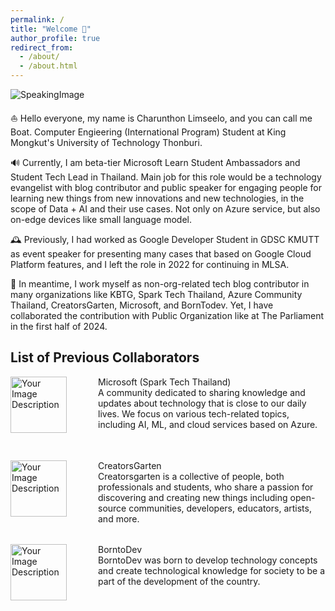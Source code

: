 ```yaml
---
permalink: /
title: "Welcome 👋"
author_profile: true
redirect_from: 
  - /about/
  - /about.html
---
```


![SpeakingImage](https://scontent.fbkk22-2.fna.fbcdn.net/v/t39.30808-6/471150391_2668536860013333_7829739524932187874_n.jpg?_nc_cat=105&ccb=1-7&_nc_sid=127cfc&_nc_eui2=AeEOo4a6D-CVhJcMu1_tt40mGz9OkxdTaQkbP06TF1NpCSPk3cRY8TFZYYD3EhfaDLINYXwuQOxCUGXu6e8_If0x&_nc_ohc=aSUyRCACiW8Q7kNvgFQcGwb&_nc_zt=23&_nc_ht=scontent.fbkk22-2.fna&_nc_gid=A0KIPh36P6jMkv9vPowsVgz&oh=00_AYA_4QMpy7pUQIqmwuRfurtdalnep_jGYDECA6BGWmSf1g&oe=67A155B1)

⛵ Hello everyone, my name is Charunthon Limseelo, and you can call me Boat. Computer Engieering (International Program) Student at King Mongkut's University of Technology Thonburi.

🔊 Currently, I am beta-tier Microsoft Learn Student Ambassadors and Student Tech Lead in Thailand. Main job for this role would be a technology evangelist with blog contributor and public speaker for engaging people for learning new things from new innovations and new technologies, in the scope of Data + AI and their use cases. Not only on Azure service, but also on-edge devices like small language model.

🕰️ Previously, I had worked as Google Developer Student in GDSC KMUTT as event speaker for presenting many cases that based on Google Cloud Platform features, and I left the role in 2022 for continuing in MLSA.

📝 In meantime, I work myself as non-org-related tech blog contributor in many organizations like KBTG, Spark Tech Thailand, Azure Community Thailand, CreatorsGarten, Microsoft, and BornTodev. Yet, I have collaborated the contribution with Public Organization like at The Parliament in the first half of 2024.

List of Previous Collaborators
-------

<div style="text-align: left; position: relative; min-height: 120px;">
 <img src="https://encrypted-tbn0.gstatic.com/images?q=tbn:ANd9GcR8u8BZcgcIxcfgSJsas_HDf2pfYTBlmo2q3g&s" alt="Your Image Description" style="float: left; height: 90px; margin-right: 50px;">
 <div style="transform: translateY(0%);">

Microsoft (Spark Tech Thailand) <br/> A community dedicated to sharing knowledge and updates about technology that is close to our daily lives. We focus on various tech-related topics, including AI, ML, and cloud services based on Azure.
</div>
</div>

<div style="text-align: left; position: relative; min-height: 120px;">
 <img src="https://scontent.fbkk22-6.fna.fbcdn.net/v/t39.30808-6/291730149_1726751787657720_8906319279669512067_n.jpg?_nc_cat=102&ccb=1-7&_nc_sid=6ee11a&_nc_eui2=AeFgNtC3jYzLueW3X0gaqbGAoipniRaQC32iKmeJFpALfeVbhksJYtdbTLllXu3ATHq6tsqh4KZnMBw5DWzc3P0Z&_nc_ohc=8AI3mCicZ8UQ7kNvgEPnJlb&_nc_zt=23&_nc_ht=scontent.fbkk22-6.fna&_nc_gid=AfvPF256qGWlcW230AJUv0R&oh=00_AYBH5ZO-6FMbZwTJNc64Q_pRT-gbPG_3gJzlL5GOKVkebQ&oe=67A7EA2F" alt="Your Image Description" style="float: left; height: 90px; margin-right: 50px;">
 <div style="transform: translateY(0%);">

CreatorsGarten <br/> Creatorsgarten is a collective of people, both professionals and students, who share a passion for discovering and creating new things including open-source communities, developers, educators, artists, and more.
</div>
</div>

<div style="text-align: left; position: relative; min-height: 120px;">
 <img src="https://scontent.fbkk29-7.fna.fbcdn.net/v/t39.30808-6/339457321_1301277067125145_7374604210670226972_n.png?_nc_cat=1&ccb=1-7&_nc_sid=6ee11a&_nc_eui2=AeEmR4WviN1T-nqO5bbOebo2c6koiE5_1m1zqSiITn_WbR5upLXKwvHia7XKQRTPcmU3cLLogrP5yetWxLjwhkQd&_nc_ohc=0EkICPEFgt8Q7kNvgHpXL0_&_nc_zt=23&_nc_ht=scontent.fbkk29-7.fna&_nc_gid=AAI_ymBRaAaIrM0Ghli9s8T&oh=00_AYBYalh1kipRYhvvRuhDUZxRxEOf-UBUmm7RI0UdVtZjYw&oe=67A7FC16" alt="Your Image Description" style="float: left; height: 90px; margin-right: 50px;">
 <div style="transform: translateY(0%);">

BorntoDev <br/> BorntoDev was born to develop technology concepts and create technological knowledge for society to be a part of the development of the country.
</div>
</div>